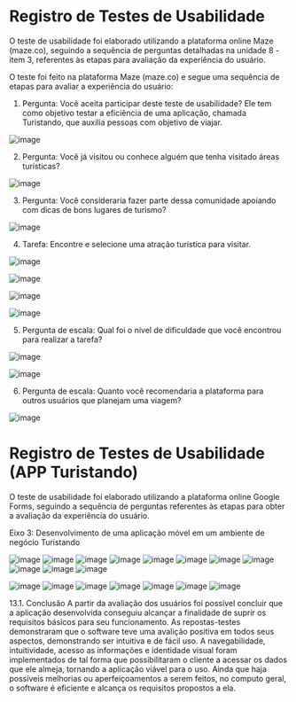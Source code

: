 # Registro de Testes de Usabilidade

O teste de usabilidade foi elaborado utilizando a plataforma online Maze (maze.co), seguindo a sequência de perguntas detalhadas na unidade 8 - item 3, referentes às etapas para avaliação da experiência do usuário. 

O teste foi feito na plataforma Maze (maze.co) e segue uma sequência de etapas para avaliar a experiência do usuário: 

1. Pergunta: Você aceita participar deste teste de usabilidade? Ele tem como objetivo testar a eficiência de uma aplicação, chamada Turistando, que auxilia pessoas com objetivo de viajar. 

![image](https://user-images.githubusercontent.com/102244252/236699830-e1c2da5c-7e3f-43d6-a85d-bb4c1199d793.png)

2. Pergunta: Você já visitou ou conhece alguém que tenha visitado áreas turísticas? 

![image](https://user-images.githubusercontent.com/102244252/236699854-c1c709aa-6950-42ee-b601-6c9d77e03385.png)

3. Pergunta: Você consideraria fazer parte dessa comunidade apoiando com dicas de bons lugares de turismo? 

![image](https://user-images.githubusercontent.com/102244252/236699872-f1f83775-1d44-4645-b9ff-f77e8502d41b.png)

4. Tarefa: Encontre e selecione uma atração turística para visitar. 

![image](https://user-images.githubusercontent.com/102244252/236699895-ec5a00d4-66f3-4a59-a161-ae7245bc5263.png)

![image](https://user-images.githubusercontent.com/102244252/236699911-f874a297-ded4-42ed-9463-5920e3a0c384.png)

![image](https://user-images.githubusercontent.com/102244252/236699920-7870fbae-141c-4fc1-b5a0-33945a313fdd.png)

![image](https://user-images.githubusercontent.com/102244252/236699929-4ffe9afc-2259-4c24-9d8c-b507d8ad18ee.png)

5. Pergunta de escala: Qual foi o nível de dificuldade que você encontrou para realizar a tarefa? 

![image](https://user-images.githubusercontent.com/102244252/236699953-74d4dbf4-17a9-4153-aa36-d9c95b8e2222.png)

![image](https://user-images.githubusercontent.com/102244252/236699961-45abf20d-afd7-4006-bb4d-e85e7a08c72a.png)

6. Pergunta de escala: Quanto você recomendaria a plataforma para outros usuários que planejam uma viagem? 

![image](https://user-images.githubusercontent.com/102244252/236699980-91981003-16c5-4e90-adb5-f4469545808c.png)

# Registro de Testes de Usabilidade (APP Turistando)

O teste de usabilidade foi elaborado utilizando a plataforma online Google Forms, seguindo a sequência de perguntas referentes às etapas para obter a avaliação da experiência do usuário.

Eixo 3: Desenvolvimento de uma aplicação móvel em um ambiente de negócio
Turistando

![image](https://github.com/ICEI-PUC-Minas-PMV-ADS/pmv-ads-2023-1-e3-proj-mov-t4-turistando/assets/102244252/a111177b-ecd3-47f8-a15e-525ec9de7ad1)
![image](https://github.com/ICEI-PUC-Minas-PMV-ADS/pmv-ads-2023-1-e3-proj-mov-t4-turistando/assets/102244252/914e178d-5c4b-4259-875c-469451c831bd)
![image](https://github.com/ICEI-PUC-Minas-PMV-ADS/pmv-ads-2023-1-e3-proj-mov-t4-turistando/assets/102244252/72bee3f3-d1a5-4e80-8392-c09409a25103)
![image](https://github.com/ICEI-PUC-Minas-PMV-ADS/pmv-ads-2023-1-e3-proj-mov-t4-turistando/assets/102244252/f4356928-37f0-4ffa-b050-7df5bc18a095)
![image](https://github.com/ICEI-PUC-Minas-PMV-ADS/pmv-ads-2023-1-e3-proj-mov-t4-turistando/assets/102244252/0c789e33-e653-4cb6-a937-106c3bd06aa4)
![image](https://github.com/ICEI-PUC-Minas-PMV-ADS/pmv-ads-2023-1-e3-proj-mov-t4-turistando/assets/102244252/6dcdc3c8-60ba-4213-ba32-fa1e4bd3c4ee)
![image](https://github.com/ICEI-PUC-Minas-PMV-ADS/pmv-ads-2023-1-e3-proj-mov-t4-turistando/assets/102244252/86d38f21-8292-48c7-a35f-a084d2073f08)
![image](https://github.com/ICEI-PUC-Minas-PMV-ADS/pmv-ads-2023-1-e3-proj-mov-t4-turistando/assets/102244252/ee7252c0-3650-46ad-9cf6-7b1be3c3a8b8)
![image](https://github.com/ICEI-PUC-Minas-PMV-ADS/pmv-ads-2023-1-e3-proj-mov-t4-turistando/assets/102244252/b84cdac0-88f3-4650-9fe3-65b285fc04ae)
![image](https://github.com/ICEI-PUC-Minas-PMV-ADS/pmv-ads-2023-1-e3-proj-mov-t4-turistando/assets/102244252/947f5005-13b5-41b8-9a2d-12140c360dd5)
![image](https://github.com/ICEI-PUC-Minas-PMV-ADS/pmv-ads-2023-1-e3-proj-mov-t4-turistando/assets/102244252/06705281-3b05-4f7f-8d1a-fc0fd18a961e)

![image](https://github.com/ICEI-PUC-Minas-PMV-ADS/pmv-ads-2023-1-e3-proj-mov-t4-turistando/assets/102244252/732b7883-9ebe-4d51-8a76-a2d60582836c)
![image](https://github.com/ICEI-PUC-Minas-PMV-ADS/pmv-ads-2023-1-e3-proj-mov-t4-turistando/assets/102244252/09a8ef16-8907-47a7-80ed-7fc8564bf9e8)
![image](https://github.com/ICEI-PUC-Minas-PMV-ADS/pmv-ads-2023-1-e3-proj-mov-t4-turistando/assets/102244252/17c2a560-a92b-441a-81a4-c3c9194437c8)
![image](https://github.com/ICEI-PUC-Minas-PMV-ADS/pmv-ads-2023-1-e3-proj-mov-t4-turistando/assets/102244252/8f792379-e3d3-4e83-baa0-59df270499d8)
![image](https://github.com/ICEI-PUC-Minas-PMV-ADS/pmv-ads-2023-1-e3-proj-mov-t4-turistando/assets/102244252/caf4a195-c318-436a-9080-272a39559363)
![image](https://github.com/ICEI-PUC-Minas-PMV-ADS/pmv-ads-2023-1-e3-proj-mov-t4-turistando/assets/102244252/68533ad1-e9b1-4a05-b930-f6f43c6cda1a)
![image](https://github.com/ICEI-PUC-Minas-PMV-ADS/pmv-ads-2023-1-e3-proj-mov-t4-turistando/assets/102244252/49428baf-8227-4bd2-bc7c-e6d39cc97859)

13.1. Conclusão
A partir da avaliação dos usuários foi possível concluir que a aplicação desenvolvida conseguiu alcançar a finalidade de suprir os requisitos básicos para seu funcionamento. As repostas-testes demonstraram que o software teve uma avalição positiva em todos seus aspectos, demonstrando ser intuitiva e de fácil uso. A navegabilidade, intuitividade, acesso as informações e identidade visual foram implementados de tal forma que possibilitaram o cliente a acessar os dados que ele almeja, tornando a aplicação viável para o uso. Ainda que haja possíveis melhorias ou aperfeiçoamentos a serem feitos, no computo geral, o software é eficiente e alcança os requisitos propostos a ela.





